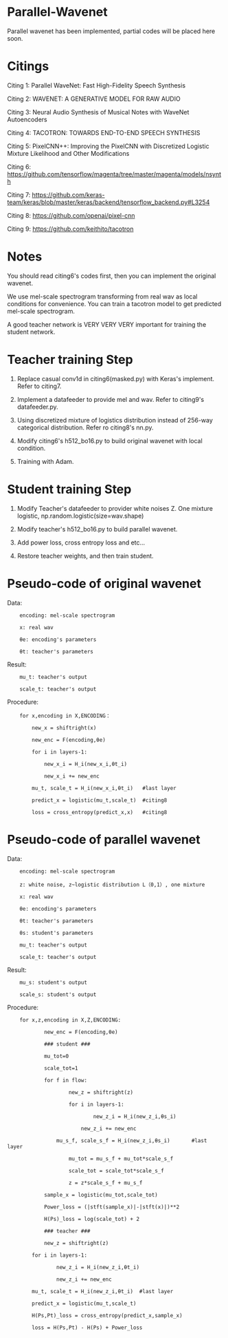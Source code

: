 # Parallel-Wavenet

Parallel wavenet has been implemented, partial codes will be placed here soon.

# Citings

Citing 1: Parallel WaveNet: Fast High-Fidelity Speech Synthesis

Citing 2: WAVENET: A GENERATIVE MODEL FOR RAW AUDIO

Citing 3: Neural Audio Synthesis of Musical Notes with WaveNet Autoencoders

Citing 4: TACOTRON: TOWARDS END-TO-END SPEECH SYNTHESIS 

Citing 5: PixelCNN++: Improving the PixelCNN with Discretized Logistic Mixture Likelihood and Other Modifications

Citing 6: https://github.com/tensorflow/magenta/tree/master/magenta/models/nsynth

Citing 7: https://github.com/keras-team/keras/blob/master/keras/backend/tensorflow_backend.py#L3254

Citing 8: https://github.com/openai/pixel-cnn

Citing 9: https://github.com/keithito/tacotron

# Notes

You should read citing6's codes first, then you can implement the original wavenet.

We use mel-scale spectrogram transforming from real wav as local conditions for convenience. You can train a tacotron model to get predicted mel-scale spectrogram.

A good teacher network is VERY VERY VERY important for training the student network.

# Teacher training Step

1. Replace casual conv1d in citing6(masked.py) with Keras's implement. Refer to citing7.

2. Implement a datafeeder to provide mel and wav. Refer to citing9's datafeeder.py.

3. Using discretized mixture of logistics distribution instead of 256-way categorical distribution. Refer ro citing8's nn.py.

4. Modify citing6's h512_bo16.py to build original wavenet with local condition.

5. Training with Adam.

# Student training Step

1. Modify Teacher's datafeeder to provider white noises Z. One mixture logistic, np.random.logistic(size=wav.shape)

2. Modify teacher's h512_bo16.py to build parallel wavenet.

3. Add power loss, cross entropy loss and etc...

4. Restore teacher weights, and then train student.


# Pseudo-code of original wavenet
  
  Data:
  
        encoding: mel-scale spectrogram  
  
        x: real wav
        
        θe: encoding's parameters
        
        θt: teacher's parameters
        
  Result:
        
        mu_t: teacher's output
        
        scale_t: teacher's output
  
  Procedure:
        
        for x,encoding in X,ENCODING：
  			  
            new_x = shiftright(x)
  				
            new_enc = F(encoding,θe)
  				
            for i in layers-1:
  					
                new_x_i = H_i(new_x_i,θt_i)
  					
                new_x_i += new_enc
  				
            mu_t, scale_t = H_i(new_x_i,θt_i)   #last layer
  				
            predict_x = logistic(mu_t,scale_t)  #citing8
  				
            loss = cross_entropy(predict_x,x)   #citing8
        
  
  
        
# Pseudo-code of parallel wavenet
  
  Data: 
        
        encoding: mel-scale spectrogram 
        
        z: white noise, z~logistic distribution L（0,1）, one mixture 
        
        x: real wav
        
        θe: encoding's parameters
        
        θt: teacher's parameters
        
        θs: student's parameters
        
        mu_t: teacher's output
        
        scale_t: teacher's output
  
  Result: 
        
        mu_s: student's output
        
        scale_s: student's output
  
  Procedure:
  		
		for x,z,encoding in X,Z,ENCODING:
				
				new_enc = F(encoding,θe)
				
				### student ###
				
				mu_tot=0
				
				scale_tot=1
				
				for f in flow:
			
						new_z = shiftright(z)
					
						for i in layers-1:
								
								new_z_i = H_i(new_z_i,θs_i)
  							
  							new_z_i += new_enc
  					
  					mu_s_f, scale_s_f = H_i(new_z_i,θs_i)		#last layer
						
						mu_tot = mu_s_f + mu_tot*scale_s_f
						
						scale_tot = scale_tot*scale_s_f
						
						z = z*scale_s_f + mu_s_f 
				
				sample_x = logistic(mu_tot,scale_tot)
				
				Power_loss = (|stft(sample_x)|-|stft(x)|)**2
				
				H(Ps)_loss = log(scale_tot) + 2
				
				### teacher ###
				
				new_z = shiftright(z)
  			
  			for i in layers-1:
  			
  					new_z_i = H_i(new_z_i,θt_i)
  					
  					new_z_i += new_enc
  			
  			mu_t, scale_t = H_i(new_z_i,θt_i)  #last layer
  			
  			predict_x = logistic(mu_t,scale_t) 
  			
  			H(Ps,Pt)_loss = cross_entropy(predict_x,sample_x)	 
  			
  			loss = H(Ps,Pt) - H(Ps) + Power_loss

